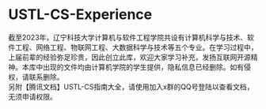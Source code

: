 # USTL-CS-Experience
截至2023年，辽宁科技大学计算机与软件工程学院共设有计算机科学与技术、软件工程、网络工程、物联网工程、大数据科学与技术等五个专业。在学习过程中，上届前辈的经验弥足珍贵，因此创立此库，欢迎大家学习补充，发扬互联网开源精神。本库中出现的文件均由计算机学院的学生提供，隐私信息已经删除。如有侵权，请联系删除。<br>
另附【腾讯文档】USTL-CS指南大全，请使用加入x群的QQ号登陆以查看文档，无须申请权限。
